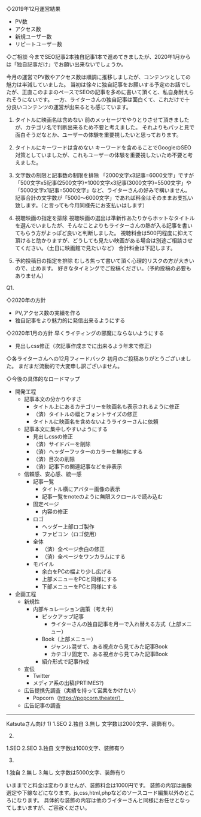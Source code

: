 ◇2019年12月運営結果
- PV数
- アクセス数
- 新規ユーザー数
- リピートユーザー数

◇ご相談
今までSEO記事2本独自記事1本で進めてきましたが、2020年1月からは「独自記事だけ」でお願い出来ないでしょうか。

今月の運営でPV数やアクセス数は順調に推移しましたが、コンテンツとしての魅力は半減していました。
当初は徐々に独自記事をお願いする予定のお話でしたが、正直このままのペースでSEOの記事を多めに書いて頂くと、私自身耐えられそうにないです。
一方、ライターさんの独自記事は面白くて、これだけで十分良いコンテンツの運営が出来るとも感じています。

1. タイトルに映画名は含めない
前のメッセージでやりとりさせて頂きましたが、カテゴリ名で判断出来るため不要と考えました。
それよりもパッと見で面白そうだなとか、ユーザーの体験を重要視したいと思っております。

2. タイトルにキーワードは含めない
キーワードを含めることでGoogleのSEO対策としていましたが、これもユーザーの体験を重要視したいため不要と考えました。

3. 文字数の制限と記事数の制限を排除
「2000文字x3記事=6000文字」ですが「500文字x5記事(2500文字)+1000文字x3記事(3000文字)=5500文字」や「5000文字x1記事=5000文字」など、ライターさんの好みで構いません。
記事合計の文字数が「5000〜6000文字」であれば料金はそのままお支払い致します。（と言っても今月同様先にお支払いはします）

4. 視聴映画の指定を排除
視聴映画の選出は準新作あたりからホットなタイトルを選んでいましたが、そんなことよりもライターさんの熱が入る記事を書いてもらう方がよっぽど良いと判断しました。
視聴料金は500円程度に抑えて頂けると助かりますが、どうしても見たい映画がある場合は別途ご相談させてください。（土日に映画館で見たいなど）
合計料金は下記します。

5. 予約投稿日の指定を排除
むしろ焦って書いて頂く心理的リスクの方が大きいので、止めます。
好きなタイミングでご投稿ください。（予約投稿の必要もありません）

Q1. 

◇2020年の方針
- PV,アクセス数の実績を作る
- 独自記事をより魅力的に発信出来るようにする

◇2020年1月の方針
早くライティングの邪魔にならないようにする
- 見出しcss修正（次記事作成までに出来るよう年末で修正）

◇各ライターさんへの12月フィードバック
初月のご投稿ありがとうございました。
まだまだ流動的で大変申し訳ございません。

◇今後の具体的なロードマップ
- 開発工程
  - 記事本文の分かりやすさ
    - タイトル上にあるカテゴリーを映画名も表示されるように修正
    - （済）タイトルの幅とフォントサイズの修正
    - タイトルに映画名を含めないようライターさんに依頼
  - 記事本文に集中しやすいようにする
    - 見出しcssの修正
    - （済）サイドバーを削除
    - （済）ヘッダーフッターのカラーを無地にする
    - （済）目次の削除
    - （済）記事下の関連記事などを非表示
  - 信頼感、安心感、統一感
    - 記事一覧
      - タイトル横にアバター画像の表示
      - 記事一覧をnoteのように無限スクロールで読み込む
    - 固定ページ
      - 内容の修正
    - ロゴ
      - ヘッダー上部ロゴ製作
      - ファビコン（ロゴ使用）
    - 全体
      - （済）全ページ余白の修正
      - （済）全ページをワンカラムにする
    - モバイル
      - 余白をPCの幅より少し広げる
      - 上部メニューをPCと同様にする
      - 下部メニューをPCと同様にする
- 企画工程
  - 新規性
    - 内部キュレーション施策（考え中）
      - ピックアップ記事
        - ライターさんの独自記事を月一で入れ替える方式（上部メニュー）
      - Book（上部メニュー）
        - ジャンル混ぜて、ある視点から見てみた記事Book
        - カテゴリ固定で、ある視点から見てみた記事Book
      - 紹介形式で記事作成
  - 宣伝
    - Twitter
    - メディア系の出稿(PRTIMES?)
  - 広告提携先調査（実績を持って営業をかけたい）
    - Popcorn（https://popcorn.theater/）
  - 広告記事の調査


-------
Katsutaさん向け
1)
1.SEO 2.独自 3.無し
文字数は2000文字、装飾有り。

2)
1.SEO 2.SEO 3.独自
文字数は1000文字、装飾有り

3)
1.独自 2.無し 3.無し
文字数は5000文字、装飾有り

いままでと料金は変わりませんが、装飾料金は1000円です。
装飾の内容は画像選定や下線などになります。js,css,html,phpなどのソースコード編集以外のところになります。
具体的な装飾の内容は他のライターさんと同様にお任せとなってしまいますが、ご容赦ください。
